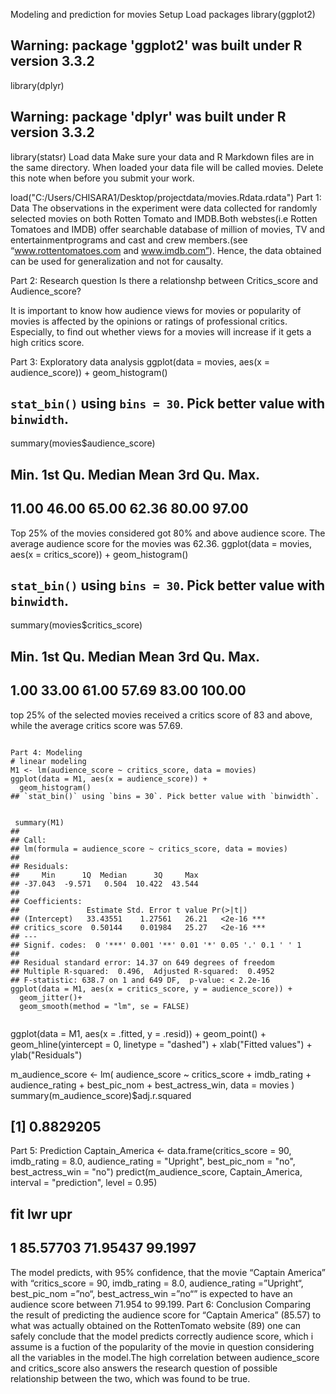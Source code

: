 Modeling and prediction for movies
Setup
Load packages
library(ggplot2)
## Warning: package 'ggplot2' was built under R version 3.3.2
library(dplyr)
## Warning: package 'dplyr' was built under R version 3.3.2
library(statsr)
Load data
Make sure your data and R Markdown files are in the same directory. When loaded your data file will be called movies. Delete this note when before you submit your work.

load("C:/Users/CHISARA1/Desktop/projectdata/movies.Rdata.rdata")
Part 1: Data
The observations in the experiment were data collected for randomly selected movies on both Rotten Tomato and IMDB.Both webstes(i.e Rotten Tomatoes and IMDB) offer searchable database of million of movies, TV and entertainmentprograms and cast and crew members.(see “www.rottentomatoes.com and www.imdb.com”). Hence, the data obtained can be used for generalization and not for causalty.

Part 2: Research question
Is there a relationshp between Critics_score and Audience_score?

It is important to know how audience views for movies or popularity of movies is affected by the opinions or ratings of professional critics. Especially, to find out whether views for a movies will increase if it gets a high critics score.

Part 3: Exploratory data analysis
ggplot(data = movies, aes(x = audience_score)) +
  geom_histogram()
## `stat_bin()` using `bins = 30`. Pick better value with `binwidth`.


summary(movies$audience_score)
##    Min. 1st Qu.  Median    Mean 3rd Qu.    Max. 
##   11.00   46.00   65.00   62.36   80.00   97.00
Top 25% of the movies considered got 80% and above audience score. The average audience score for the movies was 62.36.
ggplot(data = movies, aes(x = critics_score)) +
  geom_histogram()
## `stat_bin()` using `bins = 30`. Pick better value with `binwidth`.


summary(movies$critics_score)
##    Min. 1st Qu.  Median    Mean 3rd Qu.    Max. 
##    1.00   33.00   61.00   57.69   83.00  100.00
top 25% of the selected movies received a critics score of 83 and above, while the average critics score was 57.69.
```

Part 4: Modeling
# linear modeling
M1 <- lm(audience_score ~ critics_score, data = movies)
ggplot(data = M1, aes(x = audience_score)) +
  geom_histogram()
## `stat_bin()` using `bins = 30`. Pick better value with `binwidth`.


 summary(M1)
## 
## Call:
## lm(formula = audience_score ~ critics_score, data = movies)
## 
## Residuals:
##     Min      1Q  Median      3Q     Max 
## -37.043  -9.571   0.504  10.422  43.544 
## 
## Coefficients:
##               Estimate Std. Error t value Pr(>|t|)    
## (Intercept)   33.43551    1.27561   26.21   <2e-16 ***
## critics_score  0.50144    0.01984   25.27   <2e-16 ***
## ---
## Signif. codes:  0 '***' 0.001 '**' 0.01 '*' 0.05 '.' 0.1 ' ' 1
## 
## Residual standard error: 14.37 on 649 degrees of freedom
## Multiple R-squared:  0.496,  Adjusted R-squared:  0.4952 
## F-statistic: 638.7 on 1 and 649 DF,  p-value: < 2.2e-16
ggplot(data = M1, aes(x = critics_score, y = audience_score)) +
  geom_jitter()+
  geom_smooth(method = "lm", se = FALSE)


```

ggplot(data = M1, aes(x = .fitted, y = .resid)) +
  geom_point() +
  geom_hline(yintercept = 0, linetype = "dashed") +
  xlab("Fitted values") +
  ylab("Residuals")


m_audience_score <- lm( audience_score ~ critics_score  + imdb_rating + audience_rating + best_pic_nom  + best_actress_win, data = movies )
summary(m_audience_score)$adj.r.squared
## [1] 0.8829205
Part 5: Prediction
Captain_America <- data.frame(critics_score = 90, imdb_rating = 8.0, audience_rating = "Upright", best_pic_nom = "no", best_actress_win = "no")
predict(m_audience_score, Captain_America, interval = "prediction", level = 0.95)
##        fit      lwr     upr
## 1 85.57703 71.95437 99.1997
The model predicts, with 95% confidence, that the movie “Captain America” with “critics_score = 90, imdb_rating = 8.0, audience_rating =”Upright“, best_pic_nom =”no“, best_actress_win =”no“” is expected to have an audience score between 71.954 to 99.199.
Part 6: Conclusion
Comparing the result of predicting the audience score for “Captain America” (85.57) to what was actually obtained on the RottenTomato website (89) one can safely conclude that the model predicts correctly audience score, which i assume is a fuction of the popularity of the movie in question considering all the variables in the model.The high correlation between audience_score and critics_score also answers the research question of possible relationship between the two, which was found to be true.
